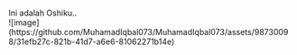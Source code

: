 
<br>
Ini adalah Oshiku..
<br>
![image](https://github.com/MuhamadIqbal073/MuhamadIqbal073/assets/98730098/31efb27c-821b-41d7-a6e6-81062271b14e)


